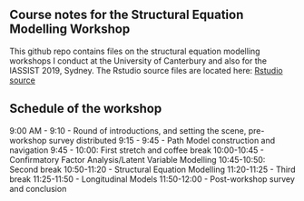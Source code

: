 ## Course notes for the Structural Equation Modelling Workshop
This github repo contains files on the structural equation modelling workshops I conduct at the University of Canterbury and also for the IASSIST 2019, Sydney. The Rstudio source files are located here:
[Rstudio source](https://rstudio.cloud/project/299537)

## Schedule of the workshop
9:00 AM - 9:10 - Round of introductions, and setting the scene, pre-workshop survey distributed
9:15 - 9:45 - Path Model construction and navigation
9:45 - 10:00: First stretch and coffee break
10:00-10:45 - Confirmatory Factor Analysis/Latent Variable Modelling
10:45-10:50: Second break 
10:50-11:20 - Structural Equation Modelling
11:20-11:25 - Third break
11:25-11:50 - Longitudinal Models
11:50-12:00 - Post-workshop survey and conclusion



